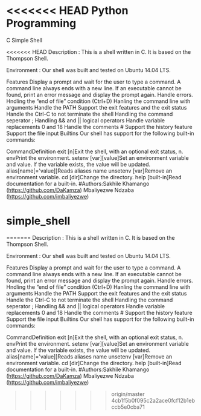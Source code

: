 <<<<<<< HEAD
Python Programming
=======
C Simple Shell

<<<<<<< HEAD
Description :
This is a shell written in C. It is based on the Thompson Shell.

Environment :
Our shell was built and tested on Ubuntu 14.04 LTS.

Features
Display a prompt and wait for the user to type a command. A command line always ends with a new line.
If an executable cannot be found, print an error message and display the prompt again.
Handle errors.
Hndling the “end of file” condition (Ctrl+D)
Hanling the command line with arguments
Handle the PATH
Support the exit features and the exit status
Handle the Ctrl-C to not terminate the shell
Handling the command seperator ;
Handling && and || logical operators
Handle variable replacements 0 and 18
Handle the comments #
Support the history feature
Support the file input
Builtins
Our shell has support for the following built-in commands:

CommandDefinition
exit [n]Exit the shell, with an optional exit status, n.
envPrint the environment.
setenv [var][value]Set an environment variable and value. If the variable exists, the value will be updated.
alias[name[='value]]Reads aliases name
unsetenv [var]Remove an environment variable.
cd [dir]Change the directory.
help [built-in]Read documentation for a built-in.
#Authors:Sakhile Khamango (https://github.com/DaKamza) Mbaliyezwe Ndzaba (https://github.com/imbaliyezwe)
# simple_shell
=======
Description : This is a shell written in C. It is based on the Thompson Shell.

Environment : Our shell was built and tested on Ubuntu 14.04 LTS.

Features Display a prompt and wait for the user to type a command. A command line always ends with a new line. If an executable cannot be found, print an error message and display the prompt again. Handle errors. Hndling the “end of file” condition (Ctrl+D) Hanling the command line with arguments Handle the PATH Support the exit features and the exit status Handle the Ctrl-C to not terminate the shell Handling the command seperator ; Handling && and || logical operators Handle variable replacements 0 and 18 Handle the comments # Support the history feature Support the file input Builtins Our shell has support for the following built-in commands:

CommandDefinition exit [n]Exit the shell, with an optional exit status, n. envPrint the environment. setenv [var][value]Set an environment variable and value. If the variable exists, the value will be updated. alias[name[='value]]Reads aliases name unsetenv [var]Remove an environment variable. cd [dir]Change the directory. help [built-in]Read documentation for a built-in. #Authors:Sakhile Khamango (https://github.com/DaKamza) Mbaliyezwe Ndzaba (https://github.com/imbaliyezwe)
>>>>>>> origin/master
>>>>>>> 4cb1f5b0f095c2a2ace0fcf12b1ebccb5e0cba71
